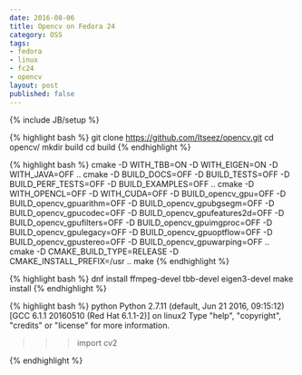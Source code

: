 ```yaml
---
date: 2016-08-06
title: Opencv on Fedora 24
category: OSS
tags:
- fedora
- linux
- fc24
- opencv
layout: post
published: false
---
```

{% include JB/setup %}


{% highlight bash %}
git clone https://github.com/Itseez/opencv.git
cd opencv/
mkdir build
cd build
{% endhighlight %}


{% highlight bash %}
cmake -D WITH_TBB=ON -D WITH_EIGEN=ON -D WITH_JAVA=OFF ..
cmake -D BUILD_DOCS=OFF -D BUILD_TESTS=OFF -D BUILD_PERF_TESTS=OFF -D BUILD_EXAMPLES=OFF ..
cmake -D WITH_OPENCL=OFF -D WITH_CUDA=OFF -D BUILD_opencv_gpu=OFF -D BUILD_opencv_gpuarithm=OFF -D BUILD_opencv_gpubgsegm=OFF -D BUILD_opencv_gpucodec=OFF -D BUILD_opencv_gpufeatures2d=OFF -D BUILD_opencv_gpufilters=OFF -D BUILD_opencv_gpuimgproc=OFF -D BUILD_opencv_gpulegacy=OFF -D BUILD_opencv_gpuoptflow=OFF -D BUILD_opencv_gpustereo=OFF -D BUILD_opencv_gpuwarping=OFF ..
cmake -D CMAKE_BUILD_TYPE=RELEASE -D CMAKE_INSTALL_PREFIX=/usr ..
make
{% endhighlight %}



{% highlight bash %}
dnf install ffmpeg-devel tbb-devel eigen3-devel
make install
{% endhighlight %}




{% highlight bash %}
python
Python 2.7.11 (default, Jun 21 2016, 09:15:12) 
[GCC 6.1.1 20160510 (Red Hat 6.1.1-2)] on linux2
Type "help", "copyright", "credits" or "license" for more information.
>>> import cv2
>>> 
{% endhighlight %}
